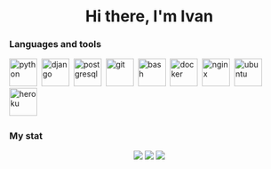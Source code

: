 <div id="header" align="center">
  <h1>Hi there, I'm Ivan</h1>
</div>

### Languages and tools

<img src="https://cdn.worldvectorlogo.com/logos/python-5.svg" title="python" width="50" height="50"/>&nbsp;
<img src="https://cdn.worldvectorlogo.com/logos/django.svg" title="django" width="50" height="50"/>&nbsp;
<img src="https://cdn.worldvectorlogo.com/logos/postgresql.svg" title="postgresql" width="50" height="50"/>&nbsp;
<img src="https://cdn.jsdelivr.net/gh/devicons/devicon/icons/git/git-plain.svg" title="git" width="50" height="50"/>&nbsp;
<img src="https://cdn.jsdelivr.net/gh/devicons/devicon/icons/bash/bash-plain.svg" title="bash" width="50" height="50"/>&nbsp;
<img src="https://cdn.jsdelivr.net/gh/devicons/devicon/icons/docker/docker-original-wordmark.svg" title="docker" width="50" height="50"/>&nbsp;
<img src="https://cdn.jsdelivr.net/gh/devicons/devicon/icons/nginx/nginx-original.svg" title="nginx" width="50" height="50"/>&nbsp;
<img src="https://cdn.worldvectorlogo.com/logos/ubuntu-4.svg" title="ubuntu" width="50" height="50"/>&nbsp;
<img src="https://cdn.jsdelivr.net/gh/devicons/devicon/icons/heroku/heroku-plain-wordmark.svg" title="heroku" width="50" height="50"/>&nbsp;

### My stat

<div id="stat" align="center">
  <img src="http://github-profile-summary-cards.vercel.app/api/cards/profile-details?username=clownvkkaschenko&theme=tokyonight"/>
  <img src="http://github-profile-summary-cards.vercel.app/api/cards/repos-per-language?username=clownvkkaschenko&theme=moonlight"/>
  <img src="http://github-profile-summary-cards.vercel.app/api/cards/stats?username=clownvkkaschenko&theme=moonlight"/>
</div>
